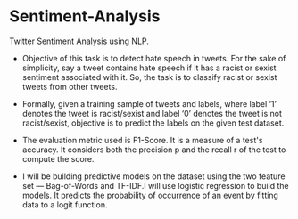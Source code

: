 # Sentiment-Analysis
 Twitter Sentiment Analysis using NLP.
- Objective of this task is to detect hate speech in tweets. For the sake of simplicity, say a tweet contains hate speech if it has a racist or sexist sentiment associated with it. So, the task is to classify racist or sexist tweets from other tweets.

- Formally, given a training sample of tweets and labels, where label ‘1’ denotes the tweet is racist/sexist and label ‘0’ denotes the tweet is not racist/sexist, objective is to predict the labels on the given test dataset.

- The evaluation metric used is F1-Score. It is a measure of a test's accuracy. It considers both the precision p and the recall r of the test to compute the score.

- I will be building predictive models on the dataset using the two feature set — Bag-of-Words and TF-IDF.I will use logistic regression to build the models. It predicts the probability of occurrence of an event by fitting data to a logit function.

